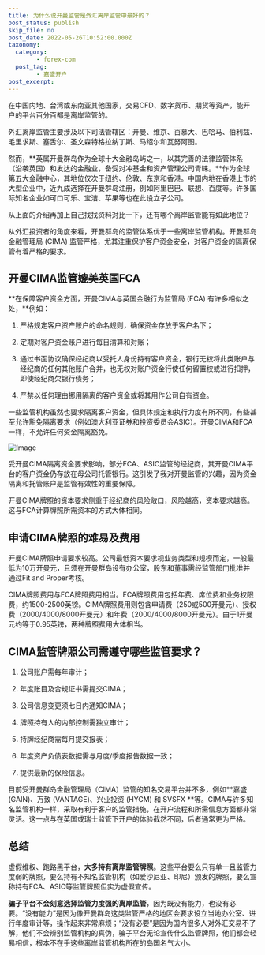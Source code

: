 ```yaml
---
title: 为什么说开曼监管是外汇离岸监管中最好的？
post_status: publish
skip_file: no
post_date: 2022-05-26T10:52:00.000Z
taxonomy:
  category:
        - forex-com
  post_tag:
        - 嘉盛开户
post_excerpt: 
---
```

在中国内地、台湾或东南亚其他国家，交易CFD、数字货币、期货等资产，能开户的平台百分百都是离岸监管的。

外汇离岸监管主要涉及以下司法管辖区：开曼、维京、百慕大、巴哈马、伯利兹、毛里求斯、塞舌尔、圣文森特格拉纳丁斯、马绍尔和瓦努阿图。

然而，**英属开曼群岛作为全球十大金融岛屿之一，以其完善的法律监管体系（沿袭英国）和发达的金融业，备受对冲基金和资产管理公司青睐。**作为全球第五大金融中心，其地位仅次于纽约、伦敦、东京和香港。中国内地在香港上市的大型企业中，近九成选择在开曼群岛注册，例如阿里巴巴、联想、百度等。许多国际知名企业如可口可乐、宝洁、苹果等也在此设立子公司。

从上面的介绍再加上自己找找资料对比一下，还有哪个离岸监管能有如此地位？

从外汇投资者的角度来看，开曼群岛的监管体系优于一些离岸监管机构。开曼群岛金融管理局 (CIMA) 监管严格，尤其注重保护客户资金安全，对客户资金的隔离保管有着严格的要求。

## 开曼CIMA监管媲美英国FCA

**在保障客户资金方面，开曼CIMA与英国金融行为监管局 (FCA) 有许多相似之处，**例如：

1. 严格规定客户资产账户的命名规则，确保资金存放于客户名下；

1. 定期对客户资金账户进行每日清算和对账；

1. 通过书面协议确保经纪商以受托人身份持有客户资金，银行无权将此类账户与经纪商的任何其他账户合并，也无权对账户资金行使任何留置权或进行扣押，即使经纪商欠银行债务；

1. 严禁以任何理由挪用隔离的客户资金或将其用作公司自有资金。

一些监管机构虽然也要求隔离客户资金，但具体规定和执行力度有所不同，有些甚至允许豁免隔离要求（例如澳大利亚证券和投资委员会ASIC）。开曼CIMA和FCA一样，不允许任何资金隔离豁免。

![Image](https://prod-files-secure.s3.us-west-2.amazonaws.com/39ed1227-6d7d-4570-be36-9ccd4a2c4241/bd849744-3fcb-4a37-8312-357962c8f065/image.png?X-Amz-Algorithm=AWS4-HMAC-SHA256&X-Amz-Content-Sha256=UNSIGNED-PAYLOAD&X-Amz-Credential=ASIAZI2LB466TK5CYKBL%2F20250711%2Fus-west-2%2Fs3%2Faws4_request&X-Amz-Date=20250711T041337Z&X-Amz-Expires=3600&X-Amz-Security-Token=IQoJb3JpZ2luX2VjEMT%2F%2F%2F%2F%2F%2F%2F%2F%2F%2FwEaCXVzLXdlc3QtMiJHMEUCIEhzfqZP%2B2ooKb4IjZChbAtOMLnWowqnvxLgdJnMtMi8AiEAi1iPeTgJaHr%2FPmoN9eY15JcXlVSG2zHe9q5A2OuqatkqiAQIzf%2F%2F%2F%2F%2F%2F%2F%2F%2F%2FARAAGgw2Mzc0MjMxODM4MDUiDHVfudUuoIr147uSsCrcA47NsuSxDGcdeASLCc5O6JggUOyD2B20CFS4LEezoohgWRdVVR86rITyLWtt0z443OHnjNM5pRAq938KxfE0GBmdJJEq45qIMHsMVOhNyWEGePzPrV17O%2F875nwrtoIz4KXOHtvZpHCp4x2%2FxDGR2etICf0b8Ah4cW2197hr5dNaMxnF6xppRtywJ44Nlk7sgSi6M0y9lDAlftA2KKXYyTGh3ik2WEq%2BXBBQEGdn6el58Dy9Z9fW%2FK90TDcFmev2%2B%2B8wbGZKh6TUNVZLKG1V6wvw1JjiRUrNXbBmbY8QKaT7HU2QG7IcVEixTXXH7TFc1Tfa4pqh13YPF5LgkHJHvjOkd1nAuIVGCPr301qY6e7MWJ2y5kOr90QYudpPShQ6etwIiUiiiv9IDH9ue2HNOBa0%2BuUCQAKhsG6YmKOFFyRx5JNbQrN%2F%2FaON4s%2FPIYyKV%2BmvR85NxmTGNL4SwGUtYA6x1VvXdhwikagl8j6FIP1fEqLBb6Hsl2J4tR2lacKu1F2iE8Mr3BeQhySV0i%2BjfBLNc4qARxZ%2BKMpve%2Fcx4eKXW6oWiNYbFm4JnPvyPlNZm5maIW11q9qGLqRuMCOlL8WQuua7Dg4Q%2BxXIeYUj97VdsDQVp1A4MYjH4FwSMMyKwsMGOqUB6Supq8rpOrcv1hVa2E0F%2FVPbTirv6na624Yvo73paoaeJJx7Kqom4iEBKUYX%2BXuGC%2FFVaGgacyQ4148dctFrOMMh4aKLn3bSd4cGBNf7Mm7UhSjGbLtoglIPHiOS9VP%2F2aGITiomqNnrezrvdvUWTOUlYZtfLSskaKFFHOOzjdvR2jnnB2hFW%2FD%2FtMsJHOqReD7nmkdKgCx9CmUHvrzNalDRajXX&X-Amz-Signature=72f5af71b3fe2c8858ecc3d203c9fb085fd6c3481693f580210b2a914dc14f95&X-Amz-SignedHeaders=host&x-amz-checksum-mode=ENABLED&x-id=GetObject)

受开曼CIMA隔离资金要求影响，部分FCA、ASIC监管的经纪商，其开曼CIMA平台的客户资金仍存放在母公司托管银行。这引发了我对开曼监管的兴趣，因为资金隔离和托管账户是监管有效性的重要保障。

开曼CIMA牌照的资本要求侧重于经纪商的风险敞口，风险越高，资本要求越高。这与FCA计算牌照所需资本的方式大体相同。

## **申请CIMA牌照的难易及费用**

开曼CIMA牌照申请要求较高。公司最低资本要求视业务类型和规模而定，一般最低为10万开曼元，且须在开曼群岛设有办公室，股东和董事需经监管部门批准并通过Fit and Proper考核。

CIMA牌照费用与FCA牌照费用相当。FCA牌照费用包括年费、席位费和业务权限费，约1500-2500英镑。CIMA牌照费用则包含申请费（250或500开曼元）、授权费（2000/4000/8000开曼元）和年费（2000/4000/8000开曼元）。由于1开曼元约等于0.95英镑，两种牌照费用大体相当。

## CIMA监管牌照公司需遵守哪些监管要求？

1. 公司账户需每年审计；

1. 年度账目及合规证书需提交CIMA；

1. 公司信息变更须七日内通知CIMA；

1. 牌照持有人的内部控制需独立审计；

1. 持牌经纪商需每月提交报表；

1. 年度资产负债表数据需与月度/季度报告数据一致；

1. 提供最新的保险信息。

目前受开曼群岛金融管理局（CIMA）监管的知名交易平台并不多，例如**嘉盛 (GAIN)、万致 (VANTAGE)、兴业投资 (HYCM) 和 SVSFX **等。CIMA与许多知名监管机构一样，采取有利于客户的监管措施，在开户流程和所需信息方面都非常灵活。这一点与在英国或瑞士监管下开户的体验截然不同，后者通常更为严格。

## 总结

虚假维权、跑路黑平台，**大多持有离岸监管牌照**。这些平台要么只有单一且监管力度弱的牌照，要么持有不知名监管机构（如爱沙尼亚、印尼）颁发的牌照，要么宣称持有FCA、ASIC等监管牌照但实为虚假宣传。

**骗子平台不会刻意选择监管力度强的离岸监管**，因为既没有能力，也没有必要。“没有能力”是因为像开曼群岛这类监管严格的地区会要求设立当地办公室、进行年度审计等，操作起来非常麻烦；“没有必要”是因为国内很多人对外汇交易不了解，他们不会辨别监管机构的真伪，骗子平台无论宣传什么监管牌照，他们都会轻易相信，根本不在乎这些离岸监管机构所在的岛国名气大小。